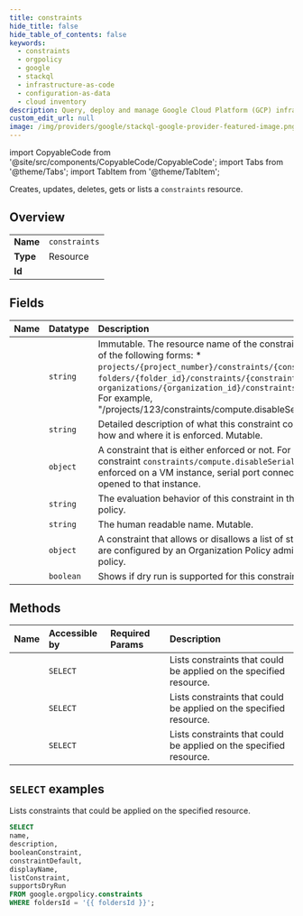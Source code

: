 ```yaml
---
title: constraints
hide_title: false
hide_table_of_contents: false
keywords:
  - constraints
  - orgpolicy
  - google
  - stackql
  - infrastructure-as-code
  - configuration-as-data
  - cloud inventory
description: Query, deploy and manage Google Cloud Platform (GCP) infrastructure and resources using SQL
custom_edit_url: null
image: /img/providers/google/stackql-google-provider-featured-image.png
---
```


import CopyableCode from '@site/src/components/CopyableCode/CopyableCode';
import Tabs from '@theme/Tabs';
import TabItem from '@theme/TabItem';

Creates, updates, deletes, gets or lists a <code>constraints</code> resource.

## Overview
<table><tbody>
<tr><td><b>Name</b></td><td><code>constraints</code></td></tr>
<tr><td><b>Type</b></td><td>Resource</td></tr>
<tr><td><b>Id</b></td><td><CopyableCode code="google.orgpolicy.constraints" /></td></tr>
</tbody></table>

## Fields
| Name | Datatype | Description |
|:-----|:---------|:------------|
| <CopyableCode code="name" /> | `string` | Immutable. The resource name of the constraint. Must be in one of the following forms: * `projects/{project_number}/constraints/{constraint_name}` * `folders/{folder_id}/constraints/{constraint_name}` * `organizations/{organization_id}/constraints/{constraint_name}` For example, "/projects/123/constraints/compute.disableSerialPortAccess". |
| <CopyableCode code="description" /> | `string` | Detailed description of what this constraint controls as well as how and where it is enforced. Mutable. |
| <CopyableCode code="booleanConstraint" /> | `object` | A constraint that is either enforced or not. For example, a constraint `constraints/compute.disableSerialPortAccess`. If it is enforced on a VM instance, serial port connections will not be opened to that instance. |
| <CopyableCode code="constraintDefault" /> | `string` | The evaluation behavior of this constraint in the absence of a policy. |
| <CopyableCode code="displayName" /> | `string` | The human readable name. Mutable. |
| <CopyableCode code="listConstraint" /> | `object` | A constraint that allows or disallows a list of string values, which are configured by an Organization Policy administrator with a policy. |
| <CopyableCode code="supportsDryRun" /> | `boolean` | Shows if dry run is supported for this constraint or not. |

## Methods
| Name | Accessible by | Required Params | Description |
|:-----|:--------------|:----------------|:------------|
| <CopyableCode code="folders_constraints_list" /> | `SELECT` | <CopyableCode code="foldersId" /> | Lists constraints that could be applied on the specified resource. |
| <CopyableCode code="organizations_constraints_list" /> | `SELECT` | <CopyableCode code="organizationsId" /> | Lists constraints that could be applied on the specified resource. |
| <CopyableCode code="projects_constraints_list" /> | `SELECT` | <CopyableCode code="projectsId" /> | Lists constraints that could be applied on the specified resource. |

## `SELECT` examples

Lists constraints that could be applied on the specified resource.

```sql
SELECT
name,
description,
booleanConstraint,
constraintDefault,
displayName,
listConstraint,
supportsDryRun
FROM google.orgpolicy.constraints
WHERE foldersId = '{{ foldersId }}';
```
